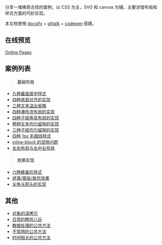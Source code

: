 分享一堆稀奇古怪的案例，以 CSS 为主，SVG 和 canvas 为辅，主要涉猎布局和样式方面的巧妙实现。

本文档使用 [docsify](https://docsify.js.org/#/?id=docsify) + [gittalk](https://github.com/gitalk/gitalk) + [codepen](https://codepen.io/foreverZ133/collections/popular/) 搭建。

## 在线预览

[Online Pages](https://foreverz133.github.io/demo-preview/)

## 案例列表
> #### 基础布局

* [九种垂直居中样式](https://foreverz133.github.io/demo-preview/#/./pages/vertical-center.md)
* [四种底部对齐的实现](https://foreverz133.github.io/demo-preview/#/./pages/child-align-bottom.md)
* [三种文本溢出省略](https://foreverz133.github.io/demo-preview/#/./pages/text-overflow.md)
* [四种瀑布流布局的实现](https://foreverz133.github.io/demo-preview/#/./pages/masonry.md)
* [四种子级等高布局的实现](https://foreverz133.github.io/demo-preview/#/./pages/child-same-height.md)
* [两种文本均匀留隙的实现](https://foreverz133.github.io/demo-preview/#/./pages/text-align-justify.md)
* [三种子级均匀留隙的实现](https://foreverz133.github.io/demo-preview/#/./pages/child-align-justify.md)
* [四种 1px 毛细线样式](https://foreverz133.github.io/demo-preview/#/./pages/1px-border.md)
* [inline-block 的空隙问题](https://foreverz133.github.io/demo-preview/#/./pages/inline-block-spacing.md)
* [左右布局与左中右布局](https://foreverz133.github.io/demo-preview/#/./pages/left-right-layout.md)

> #### 效果实现

* [六种蜂巢形样式](https://foreverz133.github.io/demo-preview/#/./pages/honeycomb.md)
* [遮罩/蒙版/裁剪效果](https://foreverz133.github.io/demo-preview/#/./pages/css-mask.md)
* [尖角与箭头的实现](https://foreverz133.github.io/demo-preview/#/./pages/css-arrow.md)

## 其他
* [对象的深拷贝](https://foreverz133.github.io/demo-preview/#/./pages/deep-clone.md)
* [日常的瞎鸡儿玩](https://foreverz133.github.io/demo-preview/#/./pages/others.md)
* [数据处理的公共方法](https://foreverz133.github.io/demo-preview/#/./pages/someFunction.md)
* [不常用的公共方法](https://foreverz133.github.io/demo-preview/#/./pages/otherFunction.md)
* [时间相关的公共方法](https://foreverz133.github.io/demo-preview/#/./pages/dateFunction.md)